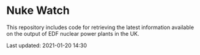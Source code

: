 # Nuke Watch

This repository includes code for retrieving the latest information available on the output of EDF nuclear power plants in the UK.

Last updated: 2021-01-20 14:30